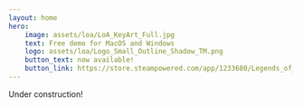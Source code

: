 ```yaml
---
layout: home
hero:
    image: assets/loa/LoA_KeyArt_Full.jpg
    text: Free demo for MacOS and Windows 
    logo: assets/loa/Logo_Small_Outline_Shadow_TM.png
    button_text: now available!
    button_link: https://store.steampowered.com/app/1233680/Legends_of_Astravia/
---
```


Under construction!
